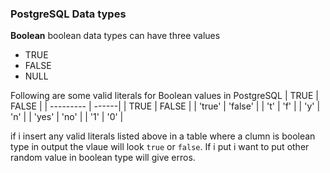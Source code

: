 ### PostgreSQL Data types

**Boolean**
boolean data types can have three values

- TRUE
- FALSE
- NULL

Following are some valid literals for Boolean values in PostgreSQL
| TRUE | FALSE |
| --------- | ------|
| TRUE | FALSE |
| 'true' | 'false' |
| 't' | 'f' |
| 'y' | 'n' |
| 'yes' | 'no' |
| '1' | '0' |

if i insert any valid literals listed above in a table where a clumn is boolean type in output the vlaue will look `true` or `false`. If i put i want to put other random value in boolean type will give erros.
